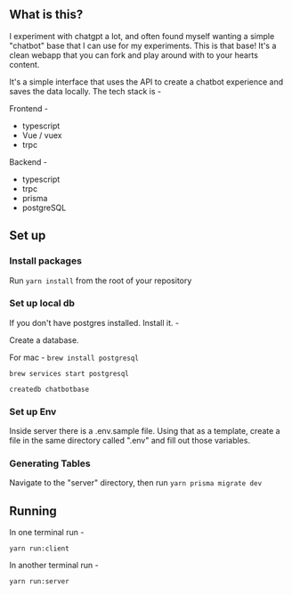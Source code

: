 ## What is this?

I experiment with chatgpt a lot, and often found myself wanting a simple "chatbot" base that I can use for my experiments. This is that base! 
It's a clean webapp that you can fork and play around with to your hearts content.

It's a simple interface that uses the API to create a chatbot experience and saves the data locally. The tech stack is - 

Frontend -
- typescript
- Vue / vuex
- trpc

Backend -
- typescript
- trpc
- prisma
- postgreSQL

## Set up

### Install packages
Run `yarn install` from the root of your repository

### Set up local db
If you don't have postgres installed. Install it. - 

Create a database.

For mac - 
`brew install postgresql`

`brew services start postgresql`

`createdb chatbotbase`

### Set up Env
Inside server there is a .env.sample file. Using that as a template, create a file in the same directory called ".env" and fill out those variables.

### Generating Tables

Navigate to the "server" directory, then run `yarn prisma migrate dev`

## Running
In one terminal run - 

`yarn run:client`

In another terminal run -

`yarn run:server`

